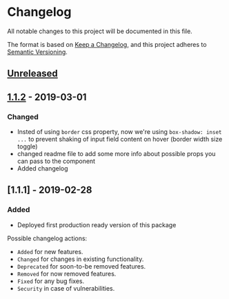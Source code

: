 # Changelog
All notable changes to this project will be documented in this file.

The format is based on [Keep a Changelog](https://keepachangelog.com/en/1.0.0/),
and this project adheres to [Semantic Versioning](https://semver.org/spec/v2.0.0.html).

## [Unreleased]

## [1.1.2] - 2019-03-01
### Changed
- Insted of using `border` css property, now we're using `box-shadow: inset ...` to prevent shaking of input field content on hover (border width size toggle)
- changed readme file to add some more info about possible props you can pass to the component
- Added changelog

## [1.1.1] - 2019-02-28
### Added
- Deployed first production ready version of this package

[Unreleased]: https://github.com/olivierlacan/keep-a-changelog/compare/v1.1.2...HEAD
[1.1.2]: https://github.com/olivierlacan/keep-a-changelog/compare/v1.1.1...v1.1.2

Possible changelog actions:
- `Added` for new features.
- `Changed` for changes in existing functionality.
- `Deprecated` for soon-to-be removed features.
- `Removed` for now removed features.
- `Fixed` for any bug fixes.
- `Security` in case of vulnerabilities.